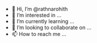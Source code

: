- 👋 Hi, I’m @rathnarohith
- 👀 I’m interested in ...
- 🌱 I’m currently learning ...
- 💞️ I’m looking to collaborate on ...
- 📫 How to reach me ...

<!---
rathnarohith/rathnarohith is a ✨ special ✨ repository because its `README.md` (this file) appears on your GitHub profile.
You can click the Preview link to take a look at your changes.
---
a professional hacker
oscp certified
